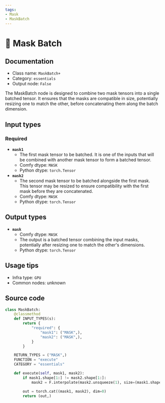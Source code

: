 ```yaml
---
tags:
- Mask
- MaskBatch
---
```


# 🔧 Mask Batch
## Documentation
- Class name: `MaskBatch+`
- Category: `essentials`
- Output node: `False`

The MaskBatch node is designed to combine two mask tensors into a single batched tensor. It ensures that the masks are compatible in size, potentially resizing one to match the other, before concatenating them along the batch dimension.
## Input types
### Required
- **`mask1`**
    - The first mask tensor to be batched. It is one of the inputs that will be combined with another mask tensor to form a batched tensor.
    - Comfy dtype: `MASK`
    - Python dtype: `torch.Tensor`
- **`mask2`**
    - The second mask tensor to be batched alongside the first mask. This tensor may be resized to ensure compatibility with the first mask before they are concatenated.
    - Comfy dtype: `MASK`
    - Python dtype: `torch.Tensor`
## Output types
- **`mask`**
    - Comfy dtype: `MASK`
    - The output is a batched tensor combining the input masks, potentially after resizing one to match the other's dimensions.
    - Python dtype: `torch.Tensor`
## Usage tips
- Infra type: `GPU`
- Common nodes: unknown


## Source code
```python
class MaskBatch:
    @classmethod
    def INPUT_TYPES(s):
        return {
            "required": {
                "mask1": ("MASK",),
                "mask2": ("MASK",),
            }
        }

    RETURN_TYPES = ("MASK",)
    FUNCTION = "execute"
    CATEGORY = "essentials"

    def execute(self, mask1, mask2):
        if mask1.shape[1:] != mask2.shape[1:]:
            mask2 = F.interpolate(mask2.unsqueeze(1), size=(mask1.shape[1], mask1.shape[2]), mode="bicubic").squeeze(1)

        out = torch.cat((mask1, mask2), dim=0)
        return (out,)

```
